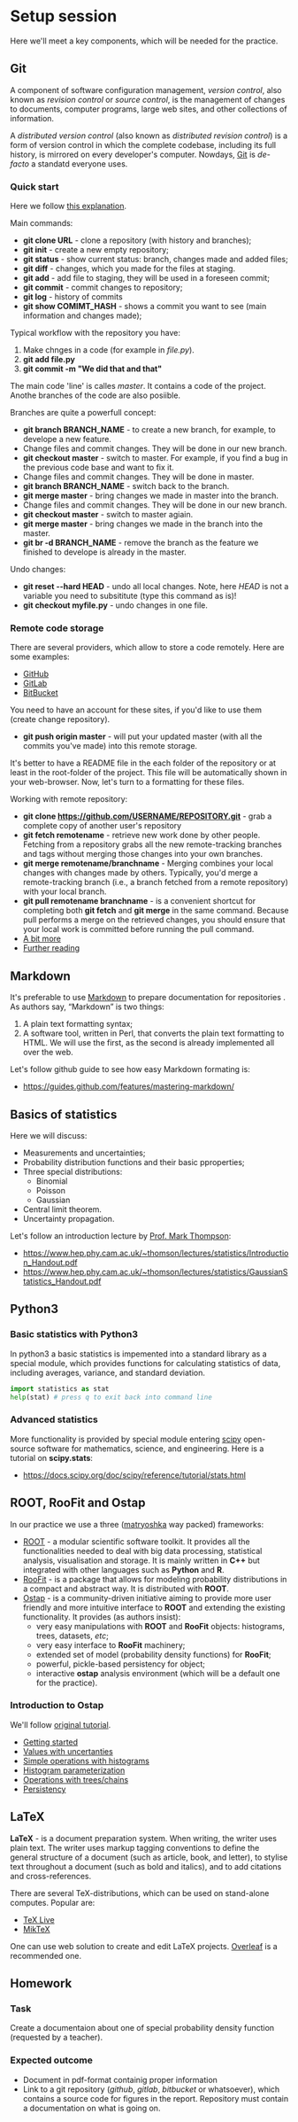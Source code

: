 # Setup session

Here we'll meet a key components, which will be needed for the practice.

## Git

A component of software configuration management, _version control_, also known as _revision control_ or _source control_, is the management of changes to documents, computer programs, large web sites, and other collections of information. 

A _distributed version control_ (also known as _distributed revision control_) is a form of version control in which the complete codebase, including its full history, is mirrored on every developer's computer. Nowdays, [Git](https://en.wikipedia.org/wiki/Git) is _de-facto_ a standatd everyone uses.

### Quick start

Here we follow [this explanation](https://youtu.be/oLN3-1UX0-A).

Main commands:
  * **git clone URL** - clone a repository (with history and branches);
  * **git init** - create a new empty repository;
  * **git status** - show current status: branch, changes made and added files;
  * **git diff** - changes, which you made for the files at staging.
  * **git add** - add file to staging, they will be used in a foreseen commit;
  * **git commit** - commit changes to repository;
  * **git log** - history of commits
  * **git show COMIMT_HASH** - shows a commit you want to see (main information and changes made);

Typical workflow with the repository you have:
  1. Make chnges in a code (for example in _file.py_).
  2. **git add file.py**
  3. **git commit -m "We did that and that"**

The main code 'line' is calles _master_. It contains a code of the project. Anothe branches of the code are also posiible.

Branches are quite a powerfull concept:
  * **git branch BRANCH_NAME** - to create a new branch, for example, to develope a new feature.
  * Change files and commit changes. They will be done in our new branch.
  * **git checkout master** - switch to master. For example, if you find a bug in the previous code base and want to fix it.
  * Change files and commit changes. They will be done in master.
  * **git branch BRANCH_NAME** - switch back to the branch.
  * **git merge master** - bring changes we made in master into the branch.
  * Change files and commit changes. They will be done in our new branch.
  * **git checkout master** - switch to master agiain.
  * **git merge master** - bring changes we made in the branch into the master.
  * **git br -d BRANCH_NAME** - remove the branch as the feature we finished to develope is already in the master.

Undo changes:
  * **git reset --hard HEAD** - undo all local changes. Note, here _HEAD_ is not a variable you need to subsititute (type this command as is)!
  * **git checkout myfile.py** - undo changes in one file.

### Remote code storage
There are several providers, which allow to store a code remotely. Here are some examples:
  * [GitHub](https://github.com/)
  * [GitLab](https://about.gitlab.com/)
  * [BitBucket](https://bitbucket.org/)

You need to have an account for these sites, if you'd like to use them (create change repository).
 * **git push origin master** - will put your updated master (with all the commits you've made) into this remote storage.

It's better to have a README file in the each folder of the repository or at least in the root-folder of the project. 
This file will be automatically shown in your web-browser. 
Now, let's turn to a formatting for these files.


Working with remote repository:
  * **git clone https://github.com/USERNAME/REPOSITORY.git** - grab a complete copy of 
     another user's repository
  * **git fetch remotename** - retrieve new work done by other people. Fetching from a repository 
     grabs all the new remote-tracking branches and tags without merging those changes into your own branches.
  * **git merge remotename/branchname** - Merging combines your local changes with changes made by others.
     Typically, you'd merge a remote-tracking branch (i.e., a branch fetched from a remote repository)
     with your local branch.
  * **git pull remotename branchname** -  is a convenient shortcut for completing both **git fetch**
      and **git merge** in the same command. Because pull performs a merge on the retrieved changes, 
      you should ensure that your local work is committed before running the pull command. 
  * [A bit more](https://docs.github.com/en/github/using-git/getting-changes-from-a-remote-repository)
  * [Further reading](https://git-scm.com/book/en/Git-Basics-Working-with-Remotes)

## Markdown
It's preferable to use [Markdown](https://daringfireball.net/projects/markdown/) to prepare documentation for repositories . As authors say, “Markdown” is two things:
  1. A plain text formatting syntax;
  2. A software tool, written in Perl, that converts the plain text formatting to HTML.
We will use the first, as the second is already implemented all over the web. 

Let's follow github guide to see how easy Markdown formating is:
  * https://guides.github.com/features/mastering-markdown/

## Basics of statistics
Here we will discuss:
  * Measurements and uncertainties;
  * Probability distribution functions and their basic pproperties;
  * Three special distributions:
    - Binomial
    - Poisson
    - Gaussian
  * Central limit theorem.
  * Uncertainty propagation.

Let's follow an introduction lecture by [Prof. Mark Thompson](https://www.hep.phy.cam.ac.uk/~thomson/lectures/lectures.html):
  * https://www.hep.phy.cam.ac.uk/~thomson/lectures/statistics/Introduction_Handout.pdf
  * https://www.hep.phy.cam.ac.uk/~thomson/lectures/statistics/GaussianStatistics_Handout.pdf

## Python3

### Basic statistics with Python3
In python3 a basic statistics is impemented into a standard library as a special module, which  provides functions for calculating statistics of data, including averages, variance, and standard deviation.

```python
import statistics as stat
help(stat) # press q to exit back into command line
```

### Advanced statistics
More functionality is provided by special module entering [scipy](https://docs.scipy.org/doc/scipy/reference/) open-source software for mathematics, science, and engineering. Here is a tutorial on **scipy.stats**:
  * https://docs.scipy.org/doc/scipy/reference/tutorial/stats.html

## ROOT, RooFit and Ostap

In our practice we use a three ([matryoshka](https://en.wikipedia.org/wiki/Matryoshka_doll) way packed) frameworks:
  * [ROOT](https://root.cern.ch/) - a modular scientific software toolkit. It provides all the functionalities needed to deal with big data processing, statistical analysis, visualisation and storage. It is mainly written in **C++** but integrated with other languages such as **Python** and **R**.
  * [RooFit](https://root.cern.ch/roofit-20-minutes) - is a package that allows for modeling probability distributions in a compact and abstract way. It is distributed with **ROOT**.
  * [Ostap](https://github.com/OstapHEP/ostap) - is a community-driven initiative aiming to provide more user friendly and more intuitive interface to **ROOT** and extending the existing functionality. It provides (as authors insist):
    - very easy manipulations with **ROOT** and **RooFit** objects: histograms, trees, datasets, _etc_;
    - very easy interface to **RooFit** machinery;
    - extended set of model (probability density functions) for **RooFit**;
    - powerful, pickle-based persistency for object;
    - interactive **ostap** analysis environment (which will be a default one for the practice).

### Introduction to Ostap
We'll follow [original tutorial](https://lhcb.github.io/ostap-tutorials/).

  * [Getting started](https://lhcb.github.io/ostap-tutorials/getting-started/)
  * [Values with uncertanties](https://lhcb.github.io/ostap-tutorials/getting-started/VE.html)
  * [Simple operations with histograms](https://lhcb.github.io/ostap-tutorials/getting-started/Histos.html)
  * [Histogram parameterization](https://lhcb.github.io/ostap-tutorials/more-on-histograms/hparams.html)
  * [Operations with trees/chains](https://lhcb.github.io/ostap-tutorials/getting-started/Trees.html)
  * [Persistency](https://lhcb.github.io/ostap-tutorials/getting-started/DBASE.html)

## LaTeX

**LaTeX** -  is a document preparation system. When writing, the writer uses plain text. The writer uses markup tagging conventions to define the general structure of a document (such as article, book, and letter), to stylise text throughout a document (such as bold and italics), and to add citations and cross-references.

There are several TeX-distributions, which can be used on stand-alone computes. Popular are:
  * [TeX Live](https://www.tug.org/texlive/)
  * [MikTeX](https://miktex.org/)

One can use web solution to create and edit LaTeX projects. [Overleaf](https://www.overleaf.com/) is a recommended one.

## Homework

### Task

Create a documentaion about one of special probability density function (requested by a teacher).

### Expected outcome
  * Document in pdf-format containig proper information 
  * Link to a git repository (_github_, _gitlab_, _bitbucket_ or whatsoever), which contains a source code for figures in the report. Repository must contain a documentation on what is going on. 
